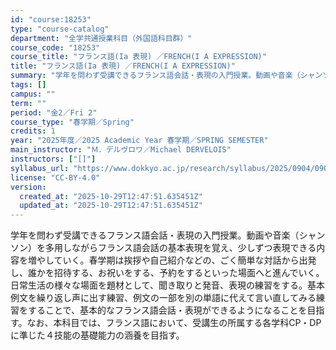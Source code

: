 ```yaml
---
id: "course:18253"
type: "course-catalog"
department: "全学共通授業科目（外国語科目群）"
course_code: "18253"
course_title: "フランス語(Ia 表現) ／FRENCH(I A EXPRESSION)"
title: "フランス語(Ia 表現) ／FRENCH(I A EXPRESSION)"
summary: "学年を問わず受講できるフランス語会話・表現の入門授業。動画や音楽（シャンソン）を多用しながらフランス語会話の基本表現を覚え、少しずつ表現できる内容を増やしていく。春学期は挨拶や自己紹介などの、ごく簡単な対話から出発し、誰かを招待する、お祝い…"
tags: []
campus: ""
term: ""
period: "金2／Fri 2"
course_type: "春学期／Spring"
credits: 1
year: "2025年度／2025 Academic Year 春学期／SPRING SEMESTER"
main_instructor: "Ｍ．デルヴロワ／Michael DERVELOIS"
instructors: ["[]"]
syllabus_url: "https://www.dokkyo.ac.jp/research/syllabus/2025/0904/0904_18253_ja_JP.html"
license: "CC-BY-4.0"
version:
  created_at: "2025-10-29T12:47:51.635451Z"
  updated_at: "2025-10-29T12:47:51.635451Z"
---
```

学年を問わず受講できるフランス語会話・表現の入門授業。動画や音楽（シャンソン）を多用しながらフランス語会話の基本表現を覚え、少しずつ表現できる内容を増やしていく。春学期は挨拶や自己紹介などの、ごく簡単な対話から出発し、誰かを招待する、お祝いをする、予約をするといった場面へと進んでいく。日常生活の様々な場面を題材として、聞き取りと発音、表現の練習をする。基本例文を繰り返し声に出す練習、例文の一部を別の単語に代えて言い直してみる練習をすることで、基本的なフランス語会話・表現ができるようになることを目指す。なお、本科目では、フランス語において、受講生の所属する各学科CP・DPに準じた４技能の基礎能力の涵養を目指す。
